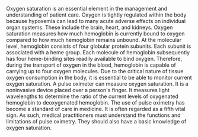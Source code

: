Oxygen saturation is an essential element in the management and understanding of patient care. Oxygen is tightly regulated within the body because hypoxemia can lead to many acute adverse effects on individual organ systems. These include the brain, heart, and kidneys. Oxygen saturation measures how much hemoglobin is currently bound to oxygen compared to how much hemoglobin remains unbound. At the molecular level, hemoglobin consists of four globular protein subunits. Each subunit is associated with a heme group. Each molecule of hemoglobin subsequently has four heme-binding sites readily available to bind oxygen. Therefore, during the transport of oxygen in the blood, hemoglobin is capable of carrying up to four oxygen molecules. Due to the critical nature of tissue oxygen consumption in the body, it is essential to be able to monitor current oxygen saturation. A pulse oximeter can measure oxygen saturation. It is a noninvasive device placed over a person's finger. It measures light wavelengths to determine the ratio of the current levels of oxygenated hemoglobin to deoxygenated hemoglobin. The use of pulse oximetry has become a standard of care in medicine. It is often regarded as a fifth vital sign. As such, medical practitioners must understand the functions and limitations of pulse oximetry. They should also have a basic knowledge of oxygen saturation.